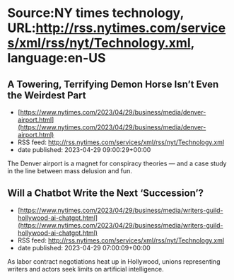 # Source:NY times technology, URL:http://rss.nytimes.com/services/xml/rss/nyt/Technology.xml, language:en-US

## A Towering, Terrifying Demon Horse Isn’t Even the Weirdest Part
 - [https://www.nytimes.com/2023/04/29/business/media/denver-airport.html](https://www.nytimes.com/2023/04/29/business/media/denver-airport.html)
 - RSS feed: http://rss.nytimes.com/services/xml/rss/nyt/Technology.xml
 - date published: 2023-04-29 09:00:29+00:00

The Denver airport is a magnet for conspiracy theories — and a case study in the line between mass delusion and fun.

## Will a Chatbot Write the Next ‘Succession’?
 - [https://www.nytimes.com/2023/04/29/business/media/writers-guild-hollywood-ai-chatgpt.html](https://www.nytimes.com/2023/04/29/business/media/writers-guild-hollywood-ai-chatgpt.html)
 - RSS feed: http://rss.nytimes.com/services/xml/rss/nyt/Technology.xml
 - date published: 2023-04-29 07:00:09+00:00

As labor contract negotiations heat up in Hollywood, unions representing writers and actors seek limits on artificial intelligence.

